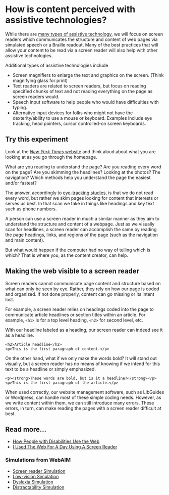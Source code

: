 # How is content perceived with assistive technologies?

While there are [many types of assistive technology](https://webaccess.berkeley.edu/resources/assistive-technology), we will focus on screen readers which communicates the structure and content of web pages via simulated speech or a Braille readout. Many of the best practices that will allow your content to be read via a screen reader will also help with other assistive technologies.

Additional types of assistive technologies include 

* Screen magnifiers to enlarge the text and graphics on the screen. \(Think magnifying glass for print\)
* Text readers are related to screen readers, but focus on reading specified chunks of text and not reading everything on the page as screen readers would.
* Speech input software to help people who would have difficulties with typing.
* Alternative input devices for folks who might not have the dexterity/ability to use a mouse or keyboard. Examples include eye tracking, head pointers, cursor controlled-on screen keyboards.

## Try this experiment

Look at the [_New York Times_ website](https://www.nytimes.com) and think aloud about what you are looking at as you go through the homepage.

What are you reading to understand the page? Are you reading every word on the page? Are you skimming the headlines? Looking at the photos? The navigation? Which methods help you understand the page the easiest and/or fastest?

The answer, accordingly to [eye-tracking studies](https://www.nngroup.com/articles/f-shaped-pattern-reading-web-content/), is that we do not read every word, but rather we skim pages looking for content that interests or serves us best. In that scan we take in things like headings and key text such as phone numbers.

A person can use a screen reader in much a similar manner as they aim to understand the structure and content of a webpage. Just as we visually scan for headlines, a screen reader can accomplish the same by reading the page headings, links, and regions of the page \(such as the navigation and main content\).

But what would happen if the computer had no way of telling which is which? That is where you, as the content creator, can help.

## Making the web visible to a screen reader

Screen readers cannot communicate page content and structure based on what can only be seen by eye. Rather, they rely on how our page is coded and organized. If not done properly, content can go missing or its intent lost.

For example, a screen reader relies on headings coded into the page to communicate article headlines or section titles within an article. For example, `<h1>` is for a top level heading, `<h2>` for second level, etc.

With our headline labeled as a heading, our screen reader can indeed see it as a headline.

```markup
<h2>Article headline</h2>
<p>This is the first paragraph of content.</p>
```

On the other hand, what if we only make the words bold? It will stand out visually, but a screen reader has no means of knowing if we intend for this text to be a headline or simply emphasized.

```markup
<p><strong>These words are bold, but is it a headline?</strong></p>
<p>This is the first paragraph of the article.</p>
```

When used correctly, our website management software, such as LibGuides or Wordpress, can handle most of these simple coding needs. However, as we write content within them, we can still introduce many errors. These errors, in turn, can make reading the pages with a screen reader difficult at best.

## Read more...

* [How People with Disabilities Use the Web](https://www.w3.org/WAI/people-use-web/)
* [I Used The Web For A Day Using A Screen Reader](https://www.smashingmagazine.com/2018/12/voiceover-screen-reader-web-apps/)

### **Simulations from WebAIM**

* [Screen reader Simulation](https://webaim.org/simulations/screenreader)
* [Low-vision Simulation](https://webaim.org/simulations/lowvision)
* [Dyslexia Simulation](https://webaim.org/simulations/dyslexia)
* [Distractability Simulation](https://webaim.org/simulations/distractability)

